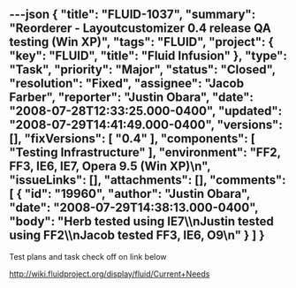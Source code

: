 ---json
{
  "title": "FLUID-1037",
  "summary": "Reorderer - Layoutcustomizer 0.4 release QA testing (Win XP)",
  "tags": "FLUID",
  "project": {
    "key": "FLUID",
    "title": "Fluid Infusion"
  },
  "type": "Task",
  "priority": "Major",
  "status": "Closed",
  "resolution": "Fixed",
  "assignee": "Jacob Farber",
  "reporter": "Justin Obara",
  "date": "2008-07-28T12:33:25.000-0400",
  "updated": "2008-07-29T14:41:49.000-0400",
  "versions": [],
  "fixVersions": [
    "0.4"
  ],
  "components": [
    "Testing Infrastructure"
  ],
  "environment": "FF2, FF3, IE6, IE7, Opera 9.5 (Win XP)\n",
  "issueLinks": [],
  "attachments": [],
  "comments": [
    {
      "id": "19960",
      "author": "Justin Obara",
      "date": "2008-07-29T14:38:13.000-0400",
      "body": "Herb tested using IE7\\\nJustin tested using FF2\\\nJacob tested FF3, IE6, O9\n"
    }
  ]
}
---
Test plans and task check off on link below

<http://wiki.fluidproject.org/display/fluid/Current+Needs>

        